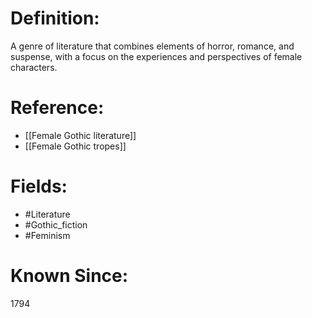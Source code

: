 

# Definition:
A genre of literature that combines elements of horror, romance, and suspense, with a focus on the experiences and perspectives of female characters.

# Reference:
- [[Female Gothic literature]]
- [[Female Gothic tropes]]

# Fields: 
- #Literature
- #Gothic_fiction
- #Feminism

# Known Since:
1794


